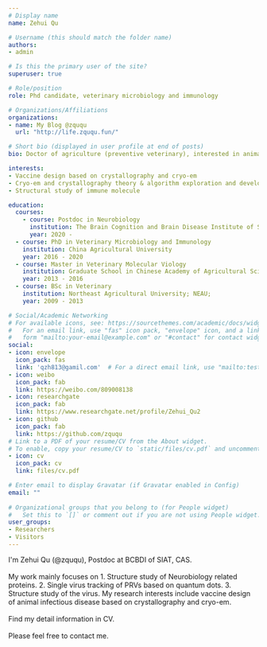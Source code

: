 ```yaml
---
# Display name
name: Zehui Qu 

# Username (this should match the folder name)
authors:
- admin

# Is this the primary user of the site?
superuser: true

# Role/position
role: Phd candidate, veterinary microbiology and immunology 

# Organizations/Affiliations
organizations:
- name: My Blog @zququ
  url: "http://life.zququ.fun/"

# Short bio (displayed in user profile at end of posts)
bio: Doctor of agriculture (preventive veterinary), interested in animal vaccine design through crystallography and cryo-em. For now, working as postdoc in BCBDI, SIAT of China Academy of Sciences.

interests:
- Vaccine design based on crystallography and cryo-em
- Cryo-em and crystallography theory & algorithm exploration and development 
- Structural study of immune molecule

education:
  courses:
	- course: Postdoc in Neurobiology
	  institution: The Brain Cognition and Brain Disease Institute of Shenzhen Institutes of Advanced Technology, Chinese Academy of Sciences
	  year: 2020 -
  - course: PhD in Veterinary Microbiology and Immunology 
    institution: China Agricultural University 
    year: 2016 - 2020
  - course: Master in Veterinary Molecular Viology 
    institution: Graduate School in Chinese Academy of Agricultural Sciences
    year: 2013 - 2016
  - course: BSc in Veterinary 
    institution: Northeast Agricultural University; NEAU; 
    year: 2009 - 2013

# Social/Academic Networking
# For available icons, see: https://sourcethemes.com/academic/docs/widgets/#icons
#   For an email link, use "fas" icon pack, "envelope" icon, and a link in the
#   form "mailto:your-email@example.com" or "#contact" for contact widget.
social:
- icon: envelope
  icon_pack: fas
  link: 'qzh813@gamil.com'  # For a direct email link, use "mailto:test@example.org".
- icon: weibo 
  icon_pack: fab
  link: https://weibo.com/809008138
- icon: researchgate 
  icon_pack: fab 
  link: https://www.researchgate.net/profile/Zehui_Qu2
- icon: github
  icon_pack: fab
  link: https://github.com/zququ
# Link to a PDF of your resume/CV from the About widget.
# To enable, copy your resume/CV to `static/files/cv.pdf` and uncomment the lines below.  
- icon: cv
  icon_pack: cv
  link: files/cv.pdf

# Enter email to display Gravatar (if Gravatar enabled in Config)
email: ""
  
# Organizational groups that you belong to (for People widget)
#   Set this to `[]` or comment out if you are not using People widget.  
user_groups:
- Researchers
- Visitors
---
```


I'm Zehui Qu (@zququ), Postdoc at BCBDI of SIAT, CAS. <br><br>
My work mainly focuses on 1. Structure study of Neurobiology related proteins. 2. Single virus tracking of PRVs based on quantum dots. 3. Structure study of the virus.
My research interests include vaccine design of animal infectious disease based on crystallography and cryo-em. <br><br>
Find my detail information in CV. <br><br>
Please feel free to contact me. 

